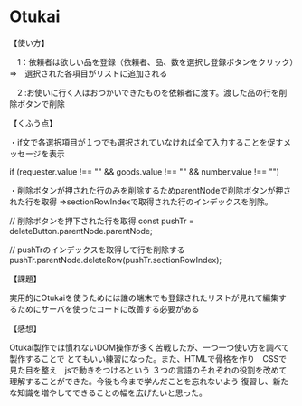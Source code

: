 # Otukai
【使い方】

　1：依頼者は欲しい品を登録（依頼者、品、数を選択し登録ボタンをクリック）　⇒　選択された各項目がリストに追加される
 
　2 :お使いに行く人はおつかいできたものを依頼者に渡す。渡した品の行を削除ボタンで削除　

【くふう点】

・if文で各選択項目が１つでも選択されていなければ全て入力することを促すメッセージを表示

if (requester.value !== "" && goods.value !== "" && number.value !== "") 

・削除ボタンが押された行のみを削除するためparentNodeで削除ボタンが押された行を取得
⇒sectionRowIndexで取得された行のインデックスを削除。

// 削除ボタンを押下された行を取得
const pushTr = deleteButton.parentNode.parentNode;
            
// pushTrのインデックスを取得して行を削除するpushTr.parentNode.deleteRow(pushTr.sectionRowIndex);

【課題】

実用的にOtukaiを使うためには誰の端末でも登録されたリストが見れて編集するためにサーバを使ったコードに改善する必要がある

【感想】

Otukai製作では慣れないDOM操作が多く苦戦したが、一つ一つ使い方を調べて製作することで
とてもいい練習になった。また、HTMLで骨格を作り　CSSで見た目を整え　jsで動きをつけるという
３つの言語のそれぞれの役割を改めて理解することができた。今後も今まで学んだことを忘れないよう
復習し、新たな知識を増やしてできることの幅を広げたいと思った。
